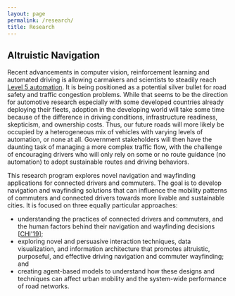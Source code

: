 ```yaml
---
layout: page
permalink: /research/
title: Research
---
```


## Altruistic Navigation

Recent advancements in computer vision, reinforcement learning and automated driving is allowing carmakers and scientists to steadily reach [Level 5 automation](https://www.nhtsa.gov/technology-innovation/automated-vehicles-safety). It is being positioned as a potential silver bullet for road safety and traffic congestion problems. While that seems to be the direction for automotive research especially with some developed countries already deploying their fleets, adoption in the developing world will take some time because of the difference in driving conditions, infrastructure readiness, skepticism, and ownership costs. Thus, our future roads will more likely be occupied by a heterogeneous mix of vehicles with varying levels of automation, or none at all. Government stakeholders will then have the daunting task of managing a more complex traffic flow, with the challenge of encouraging drivers who will only rely on some or no route guidance (no automation) to adopt sustainable routes and driving behaviors.

This research program explores novel navigation and wayfinding applications for connected drivers and commuters. The goal is to develop navigation and wayfinding solutions that can influence the mobility patterns of commuters and connected drivers towards more livable and sustainable cities. It is focused on three equally particular approaches: 
- understanding the practices of connected drivers and commuters, and the human factors behind their navigation and wayfinding decisions [[CHI'19](/files/2019samson_exploringfactors_chi19.pdf)];
- exploring novel and persuasive interaction techniques, data visualization, and information architecture that promotes altruistic, purposeful, and effective driving navigation and commuter wayfinding; and
- creating agent-based models to understand how these designs and techniques can affect urban mobility and the system-wide performance of road networks.

<!-- ## Sustainable Mobility & Transportation


## Community-based Disaster Awareness, Preparedness and Planning


## Information Operations


## Reflective Spaces -->
